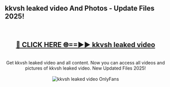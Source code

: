 <h2>kkvsh leaked video And Photos - Update Files 2025!</h2>
<br>
<div align="center">
<h2><a href="https://top-ai-tools.click/QrbHav" rel="nofollow">🔴 CLICK HERE 🌐==►► kkvsh leaked video</a></h2>
<br>
Get kkvsh leaked video and all content. Now you can access all videos and pictures of kkvsh leaked video. New Updated Files 2025!
<br>
<br>
<a href="https://top-ai-tools.click/QrbHav" rel="nofollow" data-target="animated-image.originalLink"><img src="https://i.ibb.co.com/WyWwxjT/player-gif2.gif" alt="kkvsh leaked video OnlyFans" style="max-width: 100%; display: inline-block;" data-target="animated-image.originalImage"></a>
</div>
<br>